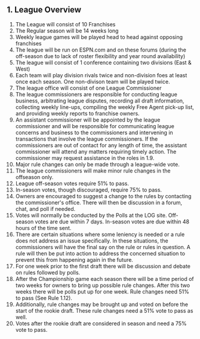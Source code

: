 ## 1. League Overview

1. The League will consist of 10 Franchises
1. The Regular season will be 14 weeks long
1. Weekly league games will be played head to head against opposing franchises
1. The league will be run on ESPN.com and on these forums (during the off-season due to lack of roster flexibility and year round availability)
1. The league will consist of 1 conference containing two divisions (East & West)
1. Each team will play division rivals twice and non-division foes at least once each season. One non-divison team will be played twice.
1. The league office will consist of one League Commissioner
1. The league commissioners are responsible for conducting league business, arbitrating league disputes, recording all draft information, collecting weekly line-ups, compiling the weekly Free Agent pick-up list, and providing weekly reports to franchise owners.
1. An assistant commissioner will be appointed by the league commissioner and will be responsible for communicating league concerns and business to the commissioners and intervening in transactions that involve the league commissioners. If the commissioners are out of contact for any length of time, the assistant commissioner will attend any matters requiring timely action. The commissioner may request assistance in the roles in 1.9.
1. Major rule changes can only be made through a league-wide vote.
1. The league commissioners will make minor rule changes in the offseason only.
1. League off-season votes require 51% to pass.
1. In-season votes, though discouraged, require 75% to pass.
1. Owners are encouraged to suggest a change to the rules by contacting the commissioner's office. There will then be discussion in a forum, chat, and poll if needed.
1. Votes will normally be conducted by the Polls at the LOG site. Off-season votes are due within 7 days. In-season votes are due within 48 hours of the time sent.
1. There are certain situations where some leniency is needed or a rule does not address an issue specifically. In these situations, the commissioners will have the final say on the rule or rules in question. A rule will then be put into action to address the concerned situation to prevent this from happening again in the future.
1. For one week prior to the first draft there will be discussion and debate on rules followed by polls.
1. After the Championship game each season there will be a time period of two weeks for owners to bring up possible rule changes. After this two weeks there will be polls put up for one week. Rule changes need 51% to pass (See Rule 1.12).
1. Additionally, rule changes may be brought up and voted on before the start of the rookie draft. These rule changes need a 51% vote to pass as well.
1. Votes after the rookie draft are considered in season and need a 75% vote to pass.
